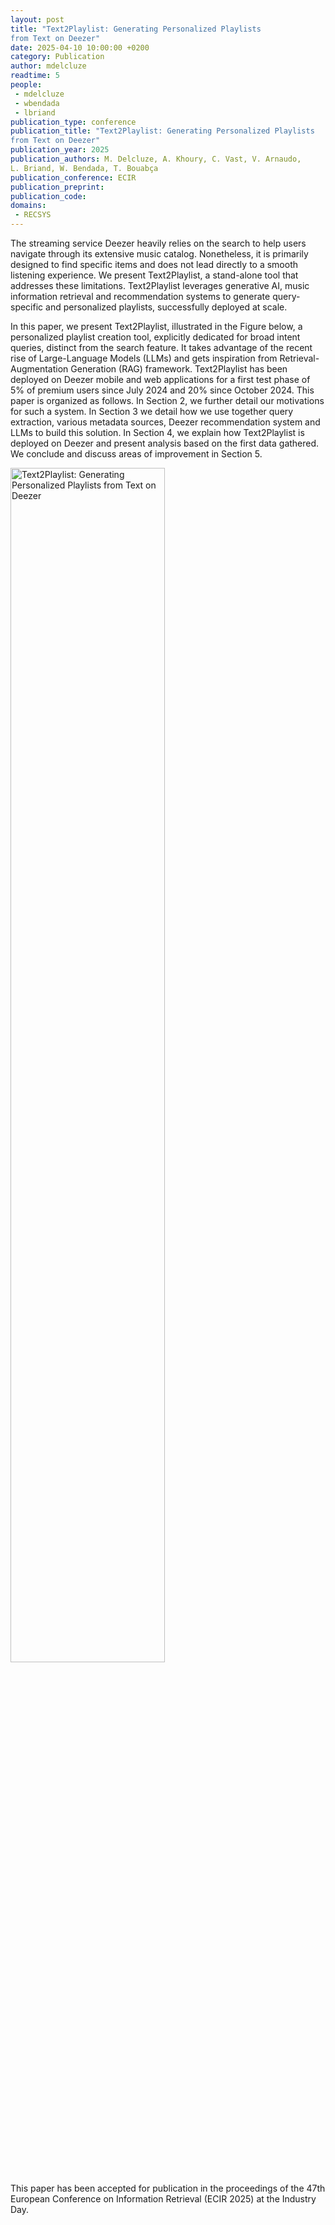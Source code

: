 ```yaml
---
layout: post
title: "Text2Playlist: Generating Personalized Playlists
from Text on Deezer"
date: 2025-04-10 10:00:00 +0200
category: Publication
author: mdelcluze
readtime: 5
people:
 - mdelcluze
 - wbendada
 - lbriand
publication_type: conference
publication_title: "Text2Playlist: Generating Personalized Playlists
from Text on Deezer"
publication_year: 2025
publication_authors: M. Delcluze, A. Khoury, C. Vast, V. Arnaudo,
L. Briand, W. Bendada, T. Bouabça
publication_conference: ECIR
publication_preprint: 
publication_code: 
domains: 
 - RECSYS
---
```


The streaming service Deezer heavily relies on the search to help users navigate through its extensive music catalog. Nonetheless, it is primarily designed to find specific items and does not lead directly to a smooth listening experience. We present Text2Playlist, a stand-alone
tool that addresses these limitations. Text2Playlist leverages generative AI, music information retrieval and recommendation systems to generate query-specific and personalized playlists, successfully deployed at scale.

In this paper, we present Text2Playlist, illustrated in the Figure below, a personalized playlist creation tool, explicitly dedicated for broad intent queries, distinct from the search feature. It takes advantage of the recent rise of Large-Language Models (LLMs) and gets inspiration from Retrieval-Augmentation Generation (RAG) framework. Text2Playlist has been deployed on Deezer mobile and web applications for a first test phase of 5\% of premium users since July 2024 and 20\% since October 2024. This paper is organized as follows. In Section 2, we further detail our motivations for such a system. In Section 3 we detail how we use together query extraction, various metadata sources, Deezer recommendation system and LLMs to build this solution. In Section 4, we explain how Text2Playlist is deployed on Deezer and present analysis based on the first data gathered. We conclude and discuss areas of improvement in Section 5.

<div class="publication-illustration">
    <img
        style="width: 70%;"
        src="{{ '/static/images/publis/delcluze25ecir/carousel.png' | prepend: site.url }}"
        alt="Text2Playlist: Generating Personalized Playlists from Text on Deezer"/>
</div>

This paper has been accepted for publication in the proceedings of the 47th European Conference on Information Retrieval (ECIR 2025) at the Industry Day.
